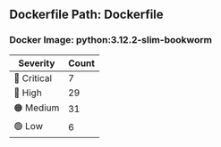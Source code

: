 ## Dockerfile Path: Dockerfile

### Docker Image: python:3.12.2-slim-bookworm
| Severity | Count |
|----------|-------|
| 🛑 Critical | 7 |
| 🔴 High | 29 |
| 🟠 Medium | 31 |
| 🟢 Low | 6 |